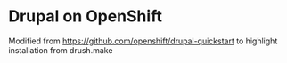 Drupal on OpenShift
===================

Modified from https://github.com/openshift/drupal-quickstart to highlight
installation from drush.make
